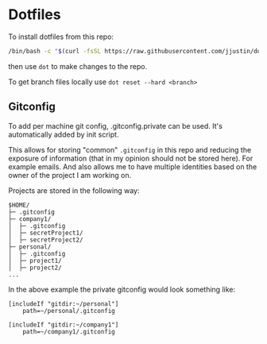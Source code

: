 # Dotfiles

To install dotfiles from this repo:

```sh
/bin/bash -c "$(curl -fsSL https://raw.githubusercontent.com/jjustin/dotfiles/main/.dotfiles.scripts/init.sh)"
```

then use `dot` to make changes to the repo.

To get branch files locally use `dot reset --hard <branch>`

## Gitconfig

To add per machine git config, .gitconfig.private can be used. It's automatically added by init script.


This allows for storing "common" `.gitconfig` in this repo and reducing
the exposure of information (that in my opinion should not be stored here).
For example emails. And also allows me to have multiple identities based
on the owner of the project I am working on.

Projects are stored in the following way:

```text
$HOME/
├─ .gitconfig
├─ company1/
│  ├─ .gitconfig
│  ├─ secretProject1/
│  ├─ secretProject2/
├─ personal/
│  ├─ .gitconfig
│  ├─ project1/
│  ├─ project2/
...
```

In the above example the private gitconfig would look something like:
```
[includeIf "gitdir:~/personal"]
    path=~/personal/.gitconfig

[includeIf "gitdir:~/company1"]
    path=~/company1/.gitconfig
```
